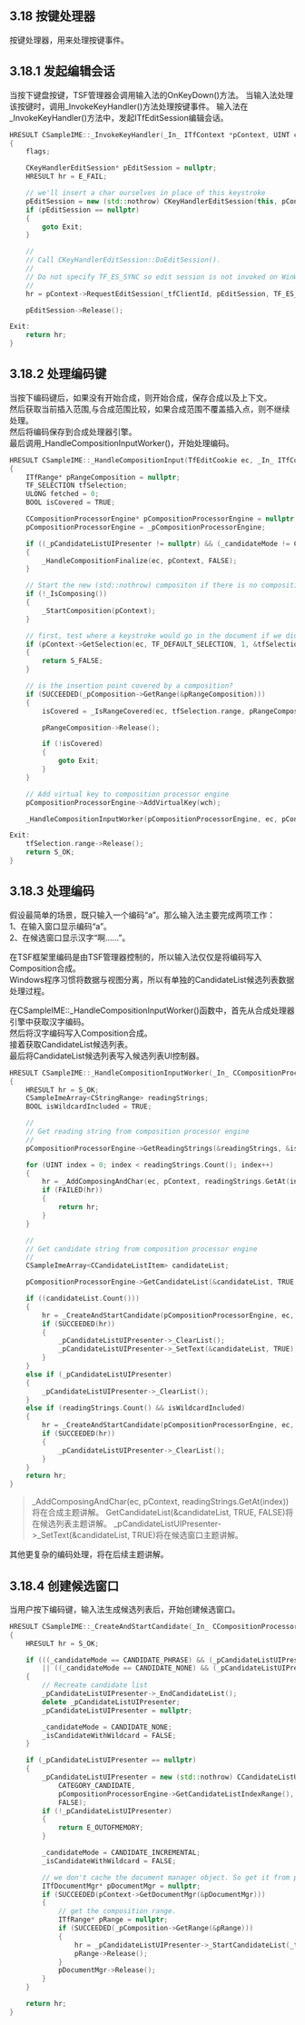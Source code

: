 ## 3.18 按键处理器

按键处理器，用来处理按键事件。

## 3.18.1 发起编辑会话

当按下键盘按键，TSF管理器会调用输入法的OnKeyDown()方法。
当输入法处理该按键时，调用_InvokeKeyHandler()方法处理按键事件。
输入法在_InvokeKeyHandler()方法中，发起ITfEditSession编辑会话。

```C++
HRESULT CSampleIME::_InvokeKeyHandler(_In_ ITfContext *pContext, UINT code, WCHAR wch, DWORD flags, _KEYSTROKE_STATE keyState)
{
    flags;

    CKeyHandlerEditSession* pEditSession = nullptr;
    HRESULT hr = E_FAIL;

    // we'll insert a char ourselves in place of this keystroke
    pEditSession = new (std::nothrow) CKeyHandlerEditSession(this, pContext, code, wch, keyState);
    if (pEditSession == nullptr)
    {
        goto Exit;
    }

    //
    // Call CKeyHandlerEditSession::DoEditSession().
    //
    // Do not specify TF_ES_SYNC so edit session is not invoked on WinWord
    //
    hr = pContext->RequestEditSession(_tfClientId, pEditSession, TF_ES_ASYNCDONTCARE | TF_ES_READWRITE, &hr);

    pEditSession->Release();

Exit:
    return hr;
}
```

## 3.18.2 处理编码键

当按下编码键后，如果没有开始合成，则开始合成，保存合成以及上下文。<br>
然后获取当前插入范围,与合成范围比较，如果合成范围不覆盖插入点，则不继续处理。<br>
然后将编码保存到合成处理器引擎。<br>
最后调用_HandleCompositionInputWorker()，开始处理编码。

```C++
HRESULT CSampleIME::_HandleCompositionInput(TfEditCookie ec, _In_ ITfContext *pContext, WCHAR wch)
{
    ITfRange* pRangeComposition = nullptr;
    TF_SELECTION tfSelection;
    ULONG fetched = 0;
    BOOL isCovered = TRUE;

    CCompositionProcessorEngine* pCompositionProcessorEngine = nullptr;
    pCompositionProcessorEngine = _pCompositionProcessorEngine;

    if ((_pCandidateListUIPresenter != nullptr) && (_candidateMode != CANDIDATE_INCREMENTAL))
    {
        _HandleCompositionFinalize(ec, pContext, FALSE);
    }

    // Start the new (std::nothrow) compositon if there is no composition.
    if (!_IsComposing())
    {
        _StartComposition(pContext);
    }

    // first, test where a keystroke would go in the document if we did an insert
    if (pContext->GetSelection(ec, TF_DEFAULT_SELECTION, 1, &tfSelection, &fetched) != S_OK || fetched != 1)
    {
        return S_FALSE;
    }

    // is the insertion point covered by a composition?
    if (SUCCEEDED(_pComposition->GetRange(&pRangeComposition)))
    {
        isCovered = _IsRangeCovered(ec, tfSelection.range, pRangeComposition);

        pRangeComposition->Release();

        if (!isCovered)
        {
            goto Exit;
        }
    }

    // Add virtual key to composition processor engine
    pCompositionProcessorEngine->AddVirtualKey(wch);

    _HandleCompositionInputWorker(pCompositionProcessorEngine, ec, pContext);

Exit:
    tfSelection.range->Release();
    return S_OK;
}
```

## 3.18.3 处理编码

假设最简单的场景，既只输入一个编码“a”。那么输入法主要完成两项工作：<br>
1、在输入窗口显示编码“a”。<br>
2、在候选窗口显示汉字“啊……”。

在TSF框架里编码是由TSF管理器控制的，所以输入法仅仅是将编码写入Composition合成。<br>
Windows程序习惯将数据与视图分离，所以有单独的CandidateList候选列表数据处理过程。

在CSampleIME::_HandleCompositionInputWorker()函数中，首先从合成处理器引擎中获取汉字编码。<br>
然后将汉字编码写入Composition合成。<br>
接着获取CandidateList候选列表。<br>
最后将CandidateList候选列表写入候选列表UI控制器。

```C++
HRESULT CSampleIME::_HandleCompositionInputWorker(_In_ CCompositionProcessorEngine *pCompositionProcessorEngine, TfEditCookie ec, _In_ ITfContext *pContext)
{
    HRESULT hr = S_OK;
    CSampleImeArray<CStringRange> readingStrings;
    BOOL isWildcardIncluded = TRUE;

    //
    // Get reading string from composition processor engine
    //
    pCompositionProcessorEngine->GetReadingStrings(&readingStrings, &isWildcardIncluded);

    for (UINT index = 0; index < readingStrings.Count(); index++)
    {
        hr = _AddComposingAndChar(ec, pContext, readingStrings.GetAt(index));
        if (FAILED(hr))
        {
            return hr;
        }
    }

    //
    // Get candidate string from composition processor engine
    //
    CSampleImeArray<CCandidateListItem> candidateList;

    pCompositionProcessorEngine->GetCandidateList(&candidateList, TRUE, FALSE);

    if ((candidateList.Count()))
    {
        hr = _CreateAndStartCandidate(pCompositionProcessorEngine, ec, pContext);
        if (SUCCEEDED(hr))
        {
            _pCandidateListUIPresenter->_ClearList();
            _pCandidateListUIPresenter->_SetText(&candidateList, TRUE);
        }
    }
    else if (_pCandidateListUIPresenter)
    {
        _pCandidateListUIPresenter->_ClearList();
    }
    else if (readingStrings.Count() && isWildcardIncluded)
    {
        hr = _CreateAndStartCandidate(pCompositionProcessorEngine, ec, pContext);
        if (SUCCEEDED(hr))
        {
            _pCandidateListUIPresenter->_ClearList();
        }
    }
    return hr;
}
```

>_AddComposingAndChar(ec, pContext, readingStrings.GetAt(index))将在合成主题讲解。
>GetCandidateList(&candidateList, TRUE, FALSE)将在候选列表主题讲解。
>_pCandidateListUIPresenter->_SetText(&candidateList, TRUE)将在候选窗口主题讲解。

其他更复杂的编码处理，将在后续主题讲解。

## 3.18.4 创建候选窗口

当用户按下编码键，输入法生成候选列表后，开始创建候选窗口。

```C++
HRESULT CSampleIME::_CreateAndStartCandidate(_In_ CCompositionProcessorEngine *pCompositionProcessorEngine, TfEditCookie ec, _In_ ITfContext *pContext)
{
    HRESULT hr = S_OK;

    if (((_candidateMode == CANDIDATE_PHRASE) && (_pCandidateListUIPresenter))
        || ((_candidateMode == CANDIDATE_NONE) && (_pCandidateListUIPresenter)))
    {
        // Recreate candidate list
        _pCandidateListUIPresenter->_EndCandidateList();
        delete _pCandidateListUIPresenter;
        _pCandidateListUIPresenter = nullptr;

        _candidateMode = CANDIDATE_NONE;
        _isCandidateWithWildcard = FALSE;
    }

    if (_pCandidateListUIPresenter == nullptr)
    {
        _pCandidateListUIPresenter = new (std::nothrow) CCandidateListUIPresenter(this, Global::AtomCandidateWindow,
            CATEGORY_CANDIDATE,
            pCompositionProcessorEngine->GetCandidateListIndexRange(),
            FALSE);
        if (!_pCandidateListUIPresenter)
        {
            return E_OUTOFMEMORY;
        }

        _candidateMode = CANDIDATE_INCREMENTAL;
        _isCandidateWithWildcard = FALSE;

        // we don't cache the document manager object. So get it from pContext.
        ITfDocumentMgr* pDocumentMgr = nullptr;
        if (SUCCEEDED(pContext->GetDocumentMgr(&pDocumentMgr)))
        {
            // get the composition range.
            ITfRange* pRange = nullptr;
            if (SUCCEEDED(_pComposition->GetRange(&pRange)))
            {
                hr = _pCandidateListUIPresenter->_StartCandidateList(_tfClientId, pDocumentMgr, pContext, ec, pRange, pCompositionProcessorEngine->GetCandidateWindowWidth());
                pRange->Release();
            }
            pDocumentMgr->Release();
        }
    }

    return hr;
}
```